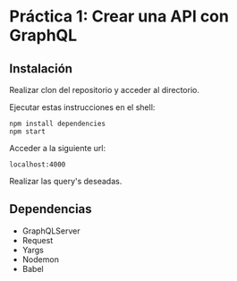 # Práctica 1: Crear una API con GraphQL

## Instalación 

Realizar clon del repositorio y acceder al directorio.

Ejecutar estas instrucciones en el shell:
```shell
npm install dependencies
npm start
```

Acceder a la siguiente url:
```HTTP
localhost:4000
```

Realizar las query's deseadas.

## Dependencias 

- GraphQLServer
- Request
- Yargs
- Nodemon
- Babel